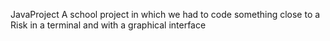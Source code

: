 JavaProject
A school project in which we had to code something close to a Risk in a terminal and with a graphical interface
